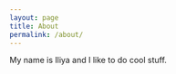 ```yaml
---
layout: page
title: About
permalink: /about/
---
```


My name is Iliya and I like to do cool stuff.
